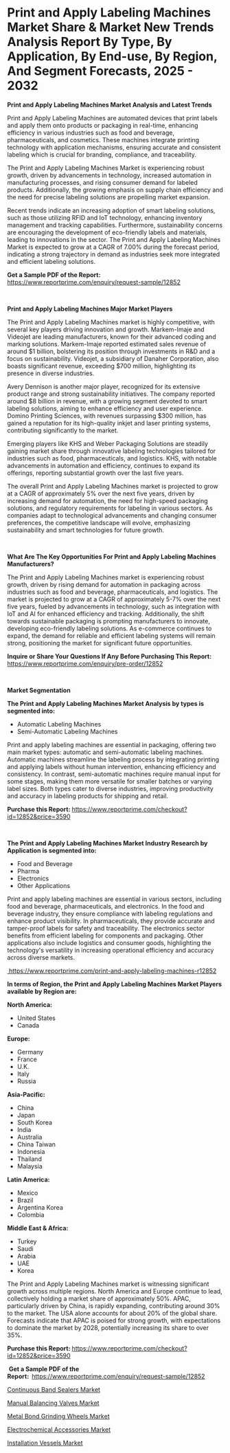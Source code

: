 <p><h1>Print and Apply Labeling Machines Market Share & Market New Trends Analysis Report By Type, By Application, By End-use, By Region, And Segment Forecasts, 2025 - 2032</h1></p><p><strong>Print and Apply Labeling Machines Market Analysis and Latest Trends</strong></p>
<p><p>Print and Apply Labeling Machines are automated devices that print labels and apply them onto products or packaging in real-time, enhancing efficiency in various industries such as food and beverage, pharmaceuticals, and cosmetics. These machines integrate printing technology with application mechanisms, ensuring accurate and consistent labeling which is crucial for branding, compliance, and traceability.</p><p>The Print and Apply Labeling Machines Market is experiencing robust growth, driven by advancements in technology, increased automation in manufacturing processes, and rising consumer demand for labeled products. Additionally, the growing emphasis on supply chain efficiency and the need for precise labeling solutions are propelling market expansion.</p><p>Recent trends indicate an increasing adoption of smart labeling solutions, such as those utilizing RFID and IoT technology, enhancing inventory management and tracking capabilities. Furthermore, sustainability concerns are encouraging the development of eco-friendly labels and materials, leading to innovations in the sector. The Print and Apply Labeling Machines Market is expected to grow at a CAGR of 7.00% during the forecast period, indicating a strong trajectory in demand as industries seek more integrated and efficient labeling solutions.</p></p>
<p><strong>Get a Sample PDF of the Report:&nbsp;</strong> <a href="https://www.reportprime.com/enquiry/request-sample/12852?utm_campaign=1898&utm_medium=2&utm_source=Github&utm_content=ia&utm_term=19032025&utm_id=print-and-apply-labeling-machines">https://www.reportprime.com/enquiry/request-sample/12852</a></p>
<p>&nbsp;</p>
<p><strong>Print and Apply Labeling Machines Major Market Players</strong></p>
<p><p>The Print and Apply Labeling Machines market is highly competitive, with several key players driving innovation and growth. Markem-Imaje and Videojet are leading manufacturers, known for their advanced coding and marking solutions. Markem-Imaje reported estimated sales revenue of around $1 billion, bolstering its position through investments in R&D and a focus on sustainability. Videojet, a subsidiary of Danaher Corporation, also boasts significant revenue, exceeding $700 million, highlighting its presence in diverse industries.</p><p>Avery Dennison is another major player, recognized for its extensive product range and strong sustainability initiatives. The company reported around $8 billion in revenue, with a growing segment devoted to smart labeling solutions, aiming to enhance efficiency and user experience. Domino Printing Sciences, with revenues surpassing $300 million, has gained a reputation for its high-quality inkjet and laser printing systems, contributing significantly to the market.</p><p>Emerging players like KHS and Weber Packaging Solutions are steadily gaining market share through innovative labeling technologies tailored for industries such as food, pharmaceuticals, and logistics. KHS, with notable advancements in automation and efficiency, continues to expand its offerings, reporting substantial growth over the last five years. </p><p>The overall Print and Apply Labeling Machines market is projected to grow at a CAGR of approximately 5% over the next five years, driven by increasing demand for automation, the need for high-speed packaging solutions, and regulatory requirements for labeling in various sectors. As companies adapt to technological advancements and changing consumer preferences, the competitive landscape will evolve, emphasizing sustainability and smart technologies for future growth.</p></p>
<p>&nbsp;</p>
<p><strong>What Are The Key Opportunities For Print and Apply Labeling Machines Manufacturers?</strong></p>
<p><p>The Print and Apply Labeling Machines market is experiencing robust growth, driven by rising demand for automation in packaging across industries such as food and beverage, pharmaceuticals, and logistics. The market is projected to grow at a CAGR of approximately 5-7% over the next five years, fueled by advancements in technology, such as integration with IoT and AI for enhanced efficiency and tracking. Additionally, the shift towards sustainable packaging is prompting manufacturers to innovate, developing eco-friendly labeling solutions. As e-commerce continues to expand, the demand for reliable and efficient labeling systems will remain strong, positioning the market for significant future opportunities.</p></p>
<p><strong>Inquire or Share Your Questions If Any Before Purchasing This Report:</strong> <a href="https://www.reportprime.com/enquiry/pre-order/12852?utm_campaign=1898&utm_medium=2&utm_source=Github&utm_content=ia&utm_term=19032025&utm_id=print-and-apply-labeling-machines">https://www.reportprime.com/enquiry/pre-order/12852</a></p>
<p>&nbsp;</p>
<p><strong>Market Segmentation</strong></p>
<p><strong>The Print and Apply Labeling Machines Market Analysis by types is segmented into:</strong></p>
<p><ul><li>Automatic Labeling Machines</li><li>Semi-Automatic Labeling Machines</li></ul></p>
<p><p>Print and apply labeling machines are essential in packaging, offering two main market types: automatic and semi-automatic labeling machines. Automatic machines streamline the labeling process by integrating printing and applying labels without human intervention, enhancing efficiency and consistency. In contrast, semi-automatic machines require manual input for some stages, making them more versatile for smaller batches or varying label sizes. Both types cater to diverse industries, improving productivity and accuracy in labeling products for shipping and retail.</p></p>
<p><strong>Purchase this Report:&nbsp;</strong><a href="https://www.reportprime.com/checkout?id=12852&price=3590&utm_campaign=1898&utm_medium=2&utm_source=Github&utm_content=ia&utm_term=19032025&utm_id=print-and-apply-labeling-machines">https://www.reportprime.com/checkout?id=12852&price=3590</a></p>
<p>&nbsp;</p>
<p><strong>The Print and Apply Labeling Machines Market Industry Research by Application is segmented into:</strong></p>
<p><ul><li>Food and Beverage</li><li>Pharma</li><li>Electronics</li><li>Other Applications</li></ul></p>
<p><p>Print and apply labeling machines are essential in various sectors, including food and beverage, pharmaceuticals, and electronics. In the food and beverage industry, they ensure compliance with labeling regulations and enhance product visibility. In pharmaceuticals, they provide accurate and tamper-proof labels for safety and traceability. The electronics sector benefits from efficient labeling for components and packaging. Other applications also include logistics and consumer goods, highlighting the technology's versatility in increasing operational efficiency and accuracy across diverse markets.</p></p>
<p><a href="https://www.reportprime.com/print-and-apply-labeling-machines-r12852?utm_campaign=1898&utm_medium=2&utm_source=Github&utm_content=ia&utm_term=19032025&utm_id=print-and-apply-labeling-machines">&nbsp;https://www.reportprime.com/print-and-apply-labeling-machines-r12852</a></p>
<p><strong>In terms of Region, the Print and Apply Labeling Machines Market Players available by Region are:</strong></p>
<p>
    <p> <strong> North America: </strong>
        <ul>
            <li>United States</li>
            <li>Canada</li>
        </ul>
        </p> 
    <p> <strong> Europe: </strong>
        <ul>
            <li>Germany</li>
            <li>France</li>
            <li>U.K.</li>
            <li>Italy</li>
            <li>Russia</li>
        </ul>
        </p> 
    <p> <strong> Asia-Pacific: </strong>
        <ul>
            <li>China</li>
            <li>Japan</li>
            <li>South Korea</li>
            <li>India</li>
            <li>Australia</li>
            <li>China Taiwan</li>
            <li>Indonesia</li>
            <li>Thailand</li>
            <li>Malaysia</li>
        </ul>
        </p> 
    <p> <strong> Latin America: </strong>
        <ul>
            <li>Mexico</li>
            <li>Brazil</li>
            <li>Argentina Korea</li>
            <li>Colombia</li>
        </ul>
        </p> 
    <p> <strong> Middle East & Africa: </strong>
        <ul>
            <li>Turkey</li>
            <li>Saudi</li>
            <li>Arabia</li>
            <li>UAE</li>
            <li>Korea</li>
        </ul>
    </p>
    </p>
<p><p>The Print and Apply Labeling Machines market is witnessing significant growth across multiple regions. North America and Europe continue to lead, collectively holding a market share of approximately 50%. APAC, particularly driven by China, is rapidly expanding, contributing around 30% to the market. The USA alone accounts for about 20% of the global share. Forecasts indicate that APAC is poised for strong growth, with expectations to dominate the market by 2028, potentially increasing its share to over 35%.</p></p>
<p><strong>Purchase this Report: </strong><a href="https://www.reportprime.com/checkout?id=12852&price=3590&utm_campaign=1898&utm_medium=2&utm_source=Github&utm_content=ia&utm_term=19032025&utm_id=print-and-apply-labeling-machines">https://www.reportprime.com/checkout?id=12852&price=3590</a></p>
<p>&nbsp;<strong>Get a Sample PDF of the Report:&nbsp;&nbsp;</strong><a href="https://www.reportprime.com/enquiry/request-sample/12852?utm_campaign=1898&utm_medium=2&utm_source=Github&utm_content=ia&utm_term=19032025&utm_id=print-and-apply-labeling-machines">https://www.reportprime.com/enquiry/request-sample/12852</a></p>
<p><strong></strong></p>
<p><p><a href="https://github.com/rndwazeri/Market-Research-Report-List-1/blob/main/continuous-band-sealers-market.md?utm_campaign=1898&utm_medium=2&utm_source=Github&utm_content=ia&utm_term=19032025&utm_id=print-and-apply-labeling-machines">Continuous Band Sealers Market</a></p><p><a href="https://github.com/bloggglazaie/Market-Research-Report-List-1/blob/main/manual-balancing-valves-market.md?utm_campaign=1898&utm_medium=2&utm_source=Github&utm_content=ia&utm_term=19032025&utm_id=print-and-apply-labeling-machines">Manual Balancing Valves Market</a></p><p><a href="https://github.com/nikkoureta1y/Market-Research-Report-List-1/blob/main/metal-bond-grinding-wheels-market.md?utm_campaign=1898&utm_medium=2&utm_source=Github&utm_content=ia&utm_term=19032025&utm_id=print-and-apply-labeling-machines">Metal Bond Grinding Wheels Market</a></p><p><a href="https://github.com/dubelsuehsik/Market-Research-Report-List-1/blob/main/electrochemical-accessories-market.md?utm_campaign=1898&utm_medium=2&utm_source=Github&utm_content=ia&utm_term=19032025&utm_id=print-and-apply-labeling-machines">Electrochemical Accessories Market</a></p><p><a href="https://github.com/lolahberkik5/Market-Research-Report-List-1/blob/main/installation-vessels-market.md?utm_campaign=1898&utm_medium=2&utm_source=Github&utm_content=ia&utm_term=19032025&utm_id=print-and-apply-labeling-machines">Installation Vessels Market</a></p></p>
